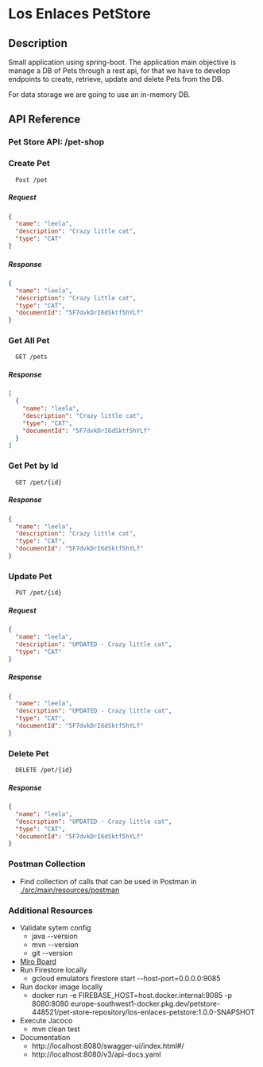 # Los Enlaces PetStore

## Description

Small application using spring-boot.
The application main objective is manage a DB of Pets through a rest api,
for that we have to develop endpoints to create, retrieve, update and delete Pets from the DB.

For data storage we are going to use an in-memory DB.

## API Reference

### Pet Store API: /pet-shop

### Create Pet

```http
  Post /pet
```

##### Request

```json
{
  "name": "leela",
  "description": "Crazy little cat",
  "type": "CAT"
}
```
##### Response

```json
{
  "name": "leela",
  "description": "Crazy little cat",
  "type": "CAT",
  "documentId": "5F7dvkDrI6dSktf5hYLf"
}
```

### Get All Pet

```http
  GET /pets
```

##### Response

```json
[
  {
    "name": "leela",
    "description": "Crazy little cat",
    "type": "CAT",
    "documentId": "5F7dvkDrI6dSktf5hYLf"
  }
]
```

### Get Pet by Id

```http
  GET /pet/{id}
```

##### Response

```json
{
  "name": "leela",
  "description": "Crazy little cat",
  "type": "CAT",
  "documentId": "5F7dvkDrI6dSktf5hYLf"
}
```

### Update Pet

```http
  PUT /pet/{id}
```

##### Request

```json
{
  "name": "leela",
  "description": "UPDATED - Crazy little cat",
  "type": "CAT"
}
```

##### Response

```json
{
  "name": "leela",
  "description": "UPDATED - Crazy little cat",
  "type": "CAT",
  "documentId": "5F7dvkDrI6dSktf5hYLf"
}
```

### Delete Pet

```http
  DELETE /pet/{id}
```

##### Response

```json
{
  "name": "leela",
  "description": "UPDATED - Crazy little cat",
  "type": "CAT",
  "documentId": "5F7dvkDrI6dSktf5hYLf"
}
```

### Postman Collection

- Find collection of calls that can be used in Postman in [./src/main/resources/postman](./src/main/resources/postman)



### Additional Resources
- Validate sytem config
  - java --version
  - mvn --version
  - git --version
- [Miro Board](https://miro.com/welcome/VnV4ajlON3NwNzVqVFY5QVRHL0k4eWtUVHZVbFBaNVFWanRsUGUvVmZsM2VsQ09PZWhxV3EzN3I1YTVwT25iTFY5dUZ6Mm1nSlcyUDNzekRNNmg0SFo4a3BrRnozNTNNVWZPd0p5T3BsZXJiWmorUDNpcVYyVVNxRDkyTmZUZXohZQ==?share_link_id=972822618721)
- Run Firestore locally
  - gcloud emulators firestore start --host-port=0.0.0.0:9085
- Run docker image locally
  - docker run -e FIREBASE_HOST=host.docker.internal:9085 -p 8080:8080 europe-southwest1-docker.pkg.dev/petstore-448521/pet-store-repository/los-enlaces-petstore:1.0.0-SNAPSHOT
- Execute Jacoco
  - mvn clean test
- Documentation
  - http://localhost:8080/swagger-ui/index.html#/
  - http://localhost:8080/v3/api-docs.yaml